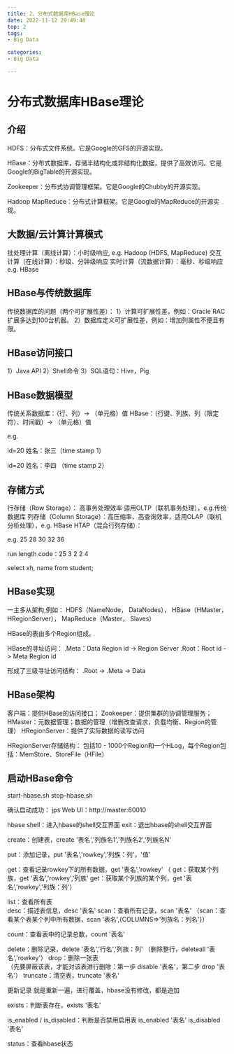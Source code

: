 ```yaml
---
title: 2、分布式数据库HBase理论
date: 2022-11-12 20:49:48
top: 2
tags:
- Big Data

categories:
- Big Data

---
```


# 分布式数据库HBase理论

## 介绍

HDFS：分布式文件系统。它是Google的GFS的开源实现。

HBase：分布式数据库，存储半结构化或非结构化数据，提供了高效访问。它是Google的BigTable的开源实现。

Zookeeper：分布式协调管理框架。它是Google的Chubby的开源实现。

Hadoop MapReduce：分布式计算框架。它是Google的MapReduce的开源实现。

## 大数据/云计算计算模式

批处理计算（离线计算）：小时级响应, e.g. Hadoop (HDFS, MapReduce)
交互计算（在线计算）：秒级、分钟级响应 
实时计算（流数据计算）：毫秒、秒级响应 e.g. HBase



## HBase与传统数据库

传统数据库的问题（两个可扩展性差）：
1）计算可扩展性差，例如：Oracle RAC扩展多达到100台机器。
2）数据库定义可扩展性差，例如：增加列属性不便且有限。



## HBase访问接口

1）Java API
2）Shell命令
3）SQL语句：Hive，Pig



## HBase数据模型

传统关系数据库：（行、列）-> （单元格）值
HBase：（行键、列族、列（限定符）、时间戳）-> （单元格）值

e.g.

id=20 姓名：张三（time stamp 1）

id=20 姓名：李四 （time stamp 2）

## 存储方式

行存储（Row Storage）：   高事务处理效率        适用OLTP（联机事务处理），e.g.传统数据库
列存储（Column Storage）：高压缩率、高查询效率，适用OLAP（联机分析处理），e.g. HBase
HTAP（混合行列存储）：

e.g.
25 
28
30
32
36

run length code：25 3 2 2 4

select xh, name from student;



## HBase实现

一主多从架构,例如：
HDFS（NameNode， DataNodes），
HBase（HMaster， HRegionServer），
MapReduce（Master， Slaves）

HBase的表由多个Region组成。

HBase的寻址访问：
.Meta：Data Region id -> Region Server
.Root：Root id -> Meta Region id

形成了三级寻址访问结构：
.Root -> .Meta -> Data



## HBase架构

客户端：提供HBase的访问接口；
Zookeeper：提供集群的协调管理服务；
HMaster：元数据管理；数据的管理（增删改查请求，负载均衡、Region的管理）
HRegionServer：提供了实际数据的读写访问

HRegionServer存储结构：
包括10 - 1000个Region和一个HLog，每个Region包括：MemStore、StoreFile（HFile）



## 启动HBase命令

start-hbase.sh
stop-hbase.sh

确认启动成功：
jps
Web UI：http://master:60010


hbase shell：进入hbase的shell交互界面
exit：退出hbase的shell交互界面

create：创建表，create '表名','列族名1','列族名2','列族名N'

put：添加记录，put '表名','rowkey','列族：列'，'值'

get：查看记录rowkey下的所有数据，get '表名','rowkey'
（
get：获取某个列族，get  '表名','rowkey','列族'
get：获取某个列族的某个列，get '表名','rowkey','列族：列'）

list：查看所有表	
desc：描述表信息，desc '表名'
scan：查看所有记录，scan '表名'
（scan：查看某个表某个列中所有数据，scan '表名',{COLUMNS=>'列族名：列名'}）

count：查看表中的记录总数，count '表名'

delete：删除记录，delete '表名','行名','列族：列'
（删除整行，deleteall '表名','rowkey'）
drop：删除一张表	
（先要屏蔽该表，才能对该表进行删除：第一步 disable '表名'，第二步 drop '表名'）
truncate：清空表，truncate '表名'


更新记录	就是重新一遍，进行覆盖，hbase没有修改，都是追加

exists：判断表存在，exists '表名'

is_enabled / is_disabled：判断是否禁用启用表
is_enabled '表名'
is_disabled '表名'

status：查看hbase状态
